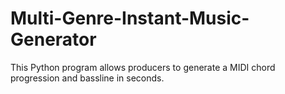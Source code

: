 # Multi-Genre-Instant-Music-Generator
This Python program allows producers to generate a MIDI chord progression and bassline in seconds.

